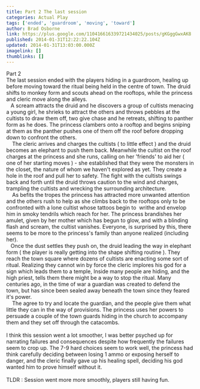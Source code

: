 ```yaml
---
title: Part 2 The last session
categories: Actual Play
tags: ['ended', 'guardroom', 'moving', 'toward']
author: Brad Osborne
link: https://plus.google.com/110416616339721434025/posts/gKGggGwxAK8
published: 2014-01-31T12:22:22.104Z
updated: 2014-01-31T13:03:00.000Z
imagelink: []
thumblinks: []
---
```


Part 2<br />The last session ended with the players hiding in a guardroom, healing up before moving toward the ritual being held in the centre of town. The druid shifts to monkey form and scouts ahead on the rooftops, while the princess and cleric move along the alleys.<br />   A scream attracts the druid and he discovers a group of cultists menacing a young girl, he shrieks to attract the others and throws pebbles at the cultists to draw them off, two give chase and he retreats, shifting to panther form as he does. The princess clambers onto a rooftop and begins sniping at them as the panther pushes one of them off the roof before dropping down to confront the others.<br />    The cleric arrives and charges the cultists ( to little effect ) and the druid becomes an elephant to push them back. Meanwhile the cultist on the roof charges at the princess and she runs, calling on her &#39;friends&#39; to aid her ( one of her starting moves ) - she established that they were the monsters in the closet, the nature of whom we haven&#39;t explored as yet. They create a hole in the roof and pull her to safety. The fight with the cultists swings back and forth until the druid throws caution to the wind and charges, trampling the cultists and wrecking the surrounding architecture.<br />    As befits the tropes the princess has attracted more unwanted attention and the others rush to help as she climbs back to the rooftops only to be confronted with a lone cultist whose tattoos begin to  writhe and envelop him in smoky tendrils which reach for her. The princess brandishes her amulet, given by her mother which has begun to glow, and with a blinding flash and scream, the cultist vanishes. Everyone, is surprised by this, there seems to be more to the princess&#39;s family than anyone realized (including her).<br />   Once the dust settles they push on, the druid leading the way in elephant form ( the player is really getting into the shape shifting routine ). They reach the town square where dozens of cultists are enacting some sort of ritual. Realizing they cannot win by force the cleric implores his god for a sign which leads them to a temple, Inside many people are hiding, and the high priest, tells them there might be a way to stop the ritual. Many centuries ago, in the time of war a guardian was created to defend the town, but has since been sealed away beneath the town since they feared it&#39;s power.<br />    The agree to try and locate the guardian, and the people give them what little they can in the way of provisions. The princess uses her powers to persuade a couple of the town guards hiding in the church to accompany them and they set off through the catacombs.<br /><br />I think this session went a lot smoother, I was better psyched up for narrating failures and consequences despite how frequently the failures seem to crop up. The 7-9 hard choices seem to work well, the princess had think carefully deciding between losing 1 ammo or exposing herself to danger, and the cleric finally gave up his healing spell, deciding his god wanted him to prove himself without it.<br /><br />TLDR : Session went more more smoothly, players still having fun.